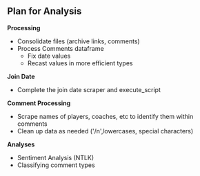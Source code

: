 ## Plan for Analysis

**Processing**
- Consolidate files (archive links, comments)
- Process Comments dataframe
  - Fix date values
  - Recast values in more efficient types

 **Join Date**
- Complete the join date scraper and execute_script


**Comment Processing**
- Scrape names of players, coaches, etc to identify them within comments
- Clean up data as needed ('/n',lowercases, special characters)

**Analyses**
- Sentiment Analysis (NTLK)
- Classifying comment types
